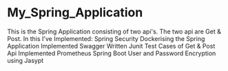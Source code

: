 # My_Spring_Application

This is the Spring Application consisting of two api's.
The two api are Get & Post.
In this I've Implemented:
  Spring Security
  Dockerising the Spring Application
  Implemented Swagger
  Written Junit Test Cases of Get & Post Api
  Implemented Prometheus
  Spring Boot User and Password Encryption using Jasypt
  
